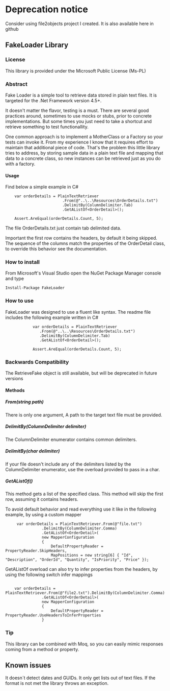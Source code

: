 # Deprecation notice
Consider using file2objects project I created. It is also available here in github

## FakeLoader Library
### License

This library is provided under the Microsoft Public License (Ms-PL)

### Abstract

Fake Loader is a simple tool to retrieve data stored in plain text files. It is targeted for the .Net Framework version 4.5+.

It doesn't matter the flavor, testing is a must. There are several good practices around, sometimes to use mocks or stubs, prior to concrete implementations. But some times you just need to take a shortcut and retrieve something to test functionallity.

One common approach is to implement a MotherClass or a Factory so your tests
can invoke it. From my experience I know that it requires effort to maintain that additional piece of code. That's the problem this little library tries to address,
by storing sample data in a plain text file and mapping that data to a concrete class, so new instances can be retrieved just as you do with a factory.

#### Usage

Find below a simple example in C#

```
    var orderDetails = PlainTextRetriever           
                         .From(@"..\..\Resources\OrderDetails.txt")
                         .DelimitBy(ColumnDelimiter.Tab)
                         .GetAListOf<OrderDetail>();
                       
    Assert.AreEqual(orderDetails.Count, 5);
```

The file OrderDetails.txt just contain tab delimited data.

Important the first row contains the headers, by default it being skipped. The sequence of the columns match the properties of the OrderDetail class, to override this behavior see the documentation.

### How to install

From Microsoft's Visual Studio open the NuGet Package Manager console and type

```
Install-Package FakeLoader
```

### How to use

FakeLoader was designed to use a fluent like syntax. The readme file includes the following example written in C#

```
            var orderDetails = PlainTextRetriever            
               .From(@"..\..\Resources\OrderDetails.txt")
               .DelimitBy(ColumnDelimiter.Tab)
               .GetAListOf<OrderDetail>();
                                               
            Assert.AreEqual(orderDetails.Count, 5);
```

### Backwards Compatibility

The RetrieveFake object is still available, but will be deprecated in future versions
#### Methods
##### From(string path)
There is only one argument, A path to the target text file must be provided.
##### DelimitBy(ColumnDelimiter delimiter)
The ColumnDelimiter enumerator contains common delimiters.
##### DelimitBy(char delimiter)
If your file doesn't include any of the delimiters listed by the ColumnDelimiter enumerator, use the
overload provided to pass in a char.
##### GetAListOf<T>()
This method gets a list of the specified class. This method will skip the first row, assuming it contains headers.

To avoid default behavior and read everything use it like in the following example, by using a custom mapper

```
     var orderDetails = PlainTextRetriever.From(@"file.txt")
                .DelimitBy(ColumnDelimiter.Comma)
                .GetAListOf<OrderDetail>(
                new MapperConfiguration
                {
                    DefaultPropertyReader = PropertyReader.SkipHeaders,
                    MapPositions = new string[6] { "Id", "Description", "OrderId", "Quantity", "IsPriority", "Price" });
```

GetAListOf overload can also try to infer properties from the headers, by using the following switch infer mappings

```

    var orderDetails = PlainTextRetriever.From(@"file2.txt").DelimitBy(ColumnDelimiter.Comma)
                .GetAListOf<OrderDetail>(
                new MapperConfiguration
                {
                    DefaultPropertyReader = PropertyReader.UseHeadersToInferProperties
                }
```

### Tip
This library can be combined with Moq, so you can easily mimic responses coming from a method or property.

## Known issues
It doesn´t detect dates and GUIDs. It only get lists out of text files. If the format is not met the library throws an exception.

